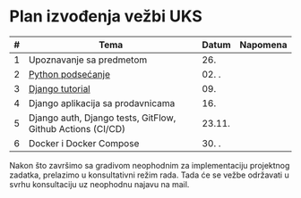 # Plan izvođenja vežbi UKS 

| #   | Tema                                                                                          | Datum    | Napomena |
| --- | ---                                                                                           | ---      | ---      |
| 1   | Upoznavanje sa predmetom                                                                      | 26.      |          |
| 2   | [Python podsećanje](https://github.com/vladaindjic/SOK-2022-2023/tree/master/01-python-recap) | 02.    . |          |
| 3   | [Django tutorial](https://docs.djangoproject.com/en/4.1/intro/tutorial01/)                    | 09.      |          |
| 4   | Django aplikacija sa prodavnicama                                                             | 16.      |          |
| 5   | Django auth, Django tests, GitFlow, Github Actions (CI/CD)                                    | 23.11.   |          |
| 6   | Docker i Docker Compose                                                                       | 30.    . |          |

Nakon što završimo sa gradivom neophodnim za implementaciju projektnog zadatka,
prelazimo u konsultativni režim rada.
Tada će se vežbe održavati u svrhu konsultaciju uz neophodnu najavu na mail.
